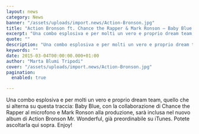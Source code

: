 ```yaml
---
layout: news
category: News
banner: "/assets/uploads/import.news/Action-Bronson.jpg"
title: "Action Bronson ft. Chance the Rapper & Mark Ronson – Baby Blue: streaming"
excerpt: "Una combo esplosiva e per molti un vero e proprio dream team, quello che si alterna su questa traccia: Baby Blue, con la collaborazione di Chance the Rapper al microfono e Mark Ronson alla produzione, sarà inclusa nel nuovo album di Action Bronson Mr. Wonderful, già preordinabile su iTunes. Potete ascoltarla qui sopra. Enjoy!"
quote: ""
description: "Una combo esplosiva e per molti un vero e proprio dream team, quello che si alterna su questa traccia: Baby Blue, con la collaborazione di Chance the Rapper al microfono e Mark Ronson alla produzione, sarà inclusa nel nuovo album di Action Bronson Mr. Wonderful, già preordinabile su iTunes. Potete ascoltarla qui sopra. Enjoy!"
keywords: ""
date: 2015-03-04T00:00:00.000+01:00
author: "Marta Blumi Tripodi"
cover: "/assets/uploads/import.news/Action-Bronson.jpg"
pagination:
  enabled: true

---
```


Una combo esplosiva e per molti un vero e proprio dream team, quello che si alterna su questa traccia: Baby Blue, con la collaborazione di Chance the Rapper al microfono e Mark Ronson alla produzione, sarà inclusa nel nuovo album di Action Bronson Mr. Wonderful, già preordinabile su iTunes. Potete ascoltarla qui sopra. Enjoy!